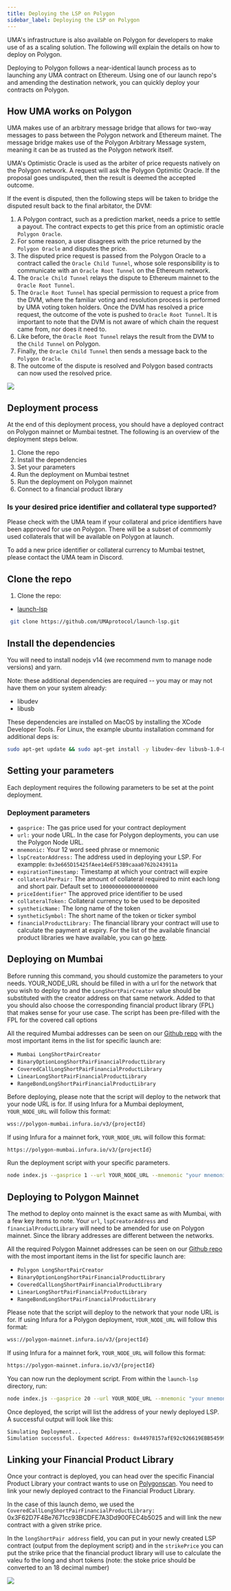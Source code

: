 ```yaml
---
title: Deploying the LSP on Polygon
sidebar_label: Deploying the LSP on Polygon
---
```

UMA's infrastructure is also available on Polygon for developers to make use of as a scaling solution. The following will explain the details on how to deploy on Polygon. 

Deploying to Polygon follows a near-identical launch process as to launching any UMA contract on Ethereum. Using one of our launch repo's and amending the destination network, you can quickly deploy your contracts on Polygon.

## How UMA works on Polygon

UMA makes use of an arbitrary message bridge that allows for two-way messages to pass between the Polygon network and Ethereum mainet. The message bridge makes use of the Polygon Arbitrary Message system, meaning it can be as trusted as the Polygon network itself. 

UMA's Optimistic Oracle is used as the arbiter of price requests natively on the Polygon network. A request will ask the Polygon Optimitic Oracle. If the proposal goes undisputed, then the result is deemed the accepted outcome. 

If the event is disputed, then the following steps will be taken to bridge the disputed result back to the final arbitator, the DVM:
1. A Polygon contract, such as a prediction market, needs a price to settle a payout. The contract expects to get this price from an optimistic oracle `Polygon Oracle`.
2. For some reason, a user disagrees with the price returned by the `Polygon Oracle` and disputes the price.
3. The disputed price request is passed from the Polygon Oracle to a contract called the `Oracle Child Tunnel`, whose sole responsibility is to communicate with an `Oracle Root Tunnel` on the Ethereum network. 
4. The `Oracle Child Tunnel` relays the dispute to Ethereum mainnet to the `Oracle Root Tunnel`.
5. The `Oracle Root Tunnel` has special permission to request a price from the DVM, where the familiar voting and resolution process is performed by UMA voting token holders.
Once the DVM has resolved a price request, the outcome of the vote is pushed to `Oracle Root Tunnel`. It is important to note that the DVM is not aware of which chain the request came from, nor does it need to.
6. Like before, the `Oracle Root Tunnel` relays the result from the DVM to the `Child Tunnel` on Polygon.
7. Finally, the `Oracle Child Tunnel` then sends a message back to the `Polygon Oracle`.
8. The outcome of the dispute is resolved and Polygon based contracts can now used the resolved price.

![](/img/PolygonDispute.png)

## Deployment process

At the end of this deployment process, you should have a deployed contract on Polygon mainnet or Mumbai testnet. The following is an overview of the deployment steps below.

1. Clone the repo
2. Install the dependencies
3. Set your parameters
5. Run the deployment on Mumbai testnet
6. Run the deployment on Polygon mainnet  
7. Connect to a financial product library  

### Is your desired price identifier and collateral type supported?

Please check with the UMA team if your collateral and price identifiers have been approved for use on Polygon. There will be a subset of commomly used collaterals that will be available on Polygon at launch. 

To add a new price identifier or collateral currency to Mumbai testnet, please contact the UMA team in Discord.

## Clone the repo

1. Clone the repo:

 - [launch-lsp](https://github.com/UMAprotocol/launch-lsp)
```bash
 git clone https://github.com/UMAprotocol/launch-lsp.git
```
## Install the dependencies

You will need to install nodejs v14 (we recommend nvm to manage node versions) and yarn.

Note: these additional dependencies are required -- you may or may not have them on your system already:

- libudev
- libusb

These dependencies are installed on MacOS by installing the XCode Developer Tools. For Linux, the example ubuntu installation command for additional deps is:

```bash
sudo apt-get update && sudo apt-get install -y libudev-dev libusb-1.0-0-dev
```
## Setting your parameters

Each deployment requires the following parameters to be set at the point deployment. 

### Deployment parameters

- `gasprice:` The gas price used for your contract deployment  
- `url:` your node URL. In the case for Polygon deployments, you can use the Polygon Node URL.
- `mnemonic:` Your 12 word seed phrase or mnemonic 
- `lspCreatorAddress:` The address used in deploying your LSP. For exampple: `0x3e665D15425fAee14eEF53B9caaa0762b243911a`
- `expirationTimestamp:` Timestamp at which your contract will expire 
- `collateralPerPair:` The amount of collateral required to mint each long and short pair. Default set to `1000000000000000000` 
- `priceIdentifier"` The approved price identifier to be used  
- `collateralToken:` Collateral currency to be used to be deposited 
- `syntheticName:` The long name of the token
- `syntheticSymbol:` The short name of the token or ticker symbol
- `financialProductLibrary:` The financial library your contract will use to calculate the payment at expiry. For the list of the available financial product libraries we have available, you can go [here](https://github.com/UMAprotocol/protocol/tree/master/packages/core/contracts/financial-templates/common/financial-product-libraries/long-short-pair-libraries).

## Deploying on Mumbai

Before running this command, you should customize the parameters to your needs. YOUR_NODE_URL should be filled in with a url for the network that you wish to deploy to and the `LongShortPairCreator` value should be substituted with the creator address on that same network. Added to that you should also choose the corresponding financial product library (FPL) that makes sense for your use case. The script has been pre-filled with the FPL for the covered call options

All the required Mumbai addresses can be seen on our [Github repo](https://github.com/UMAprotocol/protocol/blob/master/packages/core/networks/80001.json) with the most important items in the list for specific launch are:

- `Mumbai LongShortPairCreator` 
- `BinaryOptionLongShortPairFinancialProductLibrary` 
- `CoveredCallLongShortPairFinancialProductLibrary` 
- `LinearLongShortPairFinancialProductLibrary` 
- `RangeBondLongShortPairFinancialProductLibrary` 

Before deploying, please note that the script will deploy to the network that your node URL is for. If using Infura for a Mumbai deployment, `YOUR_NODE_URL` will follow this format:


```bash
wss://polygon-mumbai.infura.io/v3/{projectId}
```

If using Infura for a mainnet fork, `YOUR_NODE_URL` will follow this format:

```bash
https://polygon-mumbai.infura.io/v3/{projectId}
```

Run the deployment script with your specific parameters.
```bash
node index.js --gasprice 1 --url YOUR_NODE_URL --mnemonic "your mnemonic (12 word seed phrase)" --lspCreatorAddress 0x6883FeB1c131F58C1Cd629289Da3dE0051d2aa0d --expirationTimestamp 1643678287 --collateralPerPair 1000000000000000000 --priceIdentifier ETHUSD --collateralToken 0xd0a1e359811322d97991e03f863a0c30c2cf029c --syntheticName "ETH 9000 USD Call [December 2021]" --syntheticSymbol ETHc9000-1221 --financialProductLibrary 0xc19B7EF43a6eBd393446F401d1eCFac01B181ac0
```
## Deploying to Polygon Mainnet

The method to deploy onto mainnet is the exact same as with Mumbai, with a few key items to note. Your `url`, `lspCreatorAddress` and `financialProductLibrary` will need to be amended for use on Polygon mainnet. Since the library addresses are different between the networks. 

All the required Polygon Mainnet addresses can be seen on our [Github repo](https://github.com/UMAprotocol/protocol/blob/master/packages/core/networks/137.json) with the most important items in the list for specific launch are:

- `Polygon LongShortPairCreator` 
- `BinaryOptionLongShortPairFinancialProductLibrary` 
- `CoveredCallLongShortPairFinancialProductLibrary` 
- `LinearLongShortPairFinancialProductLibrary` 
- `RangeBondLongShortPairFinancialProductLibrary` 

Please note that the script will deploy to the network that your node URL is for. If using Infura for a Polygon deployment, `YOUR_NODE_URL` will follow this format:


```bash
wss://polygon-mainnet.infura.io/v3/{projectId}
```

If using Infura for a mainnet fork, `YOUR_NODE_URL` will follow this format:

```bash
https://polygon-mainnet.infura.io/v3/{projectId}
```

You can now run the deployment script. From within the `launch-lsp` directory, run:
```bash
node index.js --gasprice 20 --url YOUR_NODE_URL --mnemonic "your mnemonic (12 word seed phrase)" --lspCreatorAddress 0x3e665D15425fAee14eEF53B9caaa0762b243911a --expirationTimestamp 1643678287 --collateralPerPair 1000000000000000000 --priceIdentifier ETHUSD --collateralToken 0xd0a1e359811322d97991e03f863a0c30c2cf029c --syntheticName "ETH 9000 USD Call [December 2021]" --syntheticSymbol ETHc9000-1221 --financialProductLibrary 0x3F62D7F4Be7671cc93BCDFE7A3Dd900FEC4b5025
```
Once deployed, the script will list the address of your newly deployed LSP. A successful output will look like this:

```bash
Simulating Deployment...
Simulation successful. Expected Address: 0x44978157afE92c926619EBB54599bbc483eBe871
``` 
## Linking your Financial Product Library

Once your contract is deployed, you can head over the specific Financial Product Library your contract wants to use on [Polygonscan](https://polygonscan.com/). You need to link your newly deployed contract to the Financial Product Library. 

In the case of this launch demo, we used the `CoveredCallLongShortPairFinancialProductLibrary:` 0x3F62D7F4Be7671cc93BCDFE7A3Dd900FEC4b5025 and will link the new contract with a given strike price. 

In the `longShortPair address` field, you can put in your newly created LSP contract (output from the deployment script) and in the `strikePrice` you can put the strike price that the financial product library will use to calculate the valeu fo the long and short tokens (note: the stoke price should be converted to an 18 decimal number)

![](/img/PolygonFPL.png)